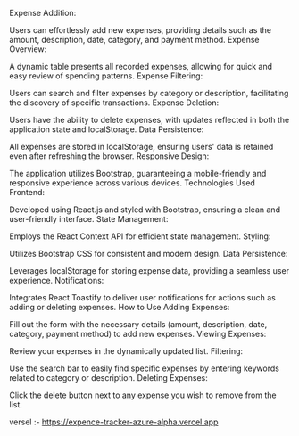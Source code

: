 Expense Addition:

Users can effortlessly add new expenses, providing details such as the amount, description, date, category, and payment method.
Expense Overview:

A dynamic table presents all recorded expenses, allowing for quick and easy review of spending patterns.
Expense Filtering:

Users can search and filter expenses by category or description, facilitating the discovery of specific transactions.
Expense Deletion:

Users have the ability to delete expenses, with updates reflected in both the application state and localStorage.
Data Persistence:

All expenses are stored in localStorage, ensuring users' data is retained even after refreshing the browser.
Responsive Design:

The application utilizes Bootstrap, guaranteeing a mobile-friendly and responsive experience across various devices.
Technologies Used
Frontend:

Developed using React.js and styled with Bootstrap, ensuring a clean and user-friendly interface.
State Management:

Employs the React Context API for efficient state management.
Styling:

Utilizes Bootstrap CSS for consistent and modern design.
Data Persistence:

Leverages localStorage for storing expense data, providing a seamless user experience.
Notifications:

Integrates React Toastify to deliver user notifications for actions such as adding or deleting expenses.
How to Use
Adding Expenses:

Fill out the form with the necessary details (amount, description, date, category, payment method) to add new expenses.
Viewing Expenses:

Review your expenses in the dynamically updated list.
Filtering:

Use the search bar to easily find specific expenses by entering keywords related to category or description.
Deleting Expenses:

Click the delete button next to any expense you wish to remove from the list.


versel :- https://expence-tracker-azure-alpha.vercel.app
